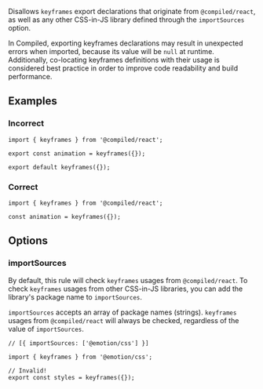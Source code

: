 Disallows `keyframes` export declarations that originate from `@compiled/react`, as well as any other CSS-in-JS library defined through the `importSources` option.

In Compiled, exporting keyframes declarations may result in unexpected errors when imported, because its value will be `null` at runtime. Additionally, co-locating keyframes definitions with their usage is considered best practice in order to improve code readability and build performance.

## Examples

### Incorrect

```tsx
import { keyframes } from '@compiled/react';

export const animation = keyframes({});

export default keyframes({});
```

### Correct

```tsx
import { keyframes } from '@compiled/react';

const animation = keyframes({});
```

## Options

### importSources

By default, this rule will check `keyframes` usages from `@compiled/react`. To check `keyframes` usages from other CSS-in-JS libraries, you can add the library's package name to `importSources`.

`importSources` accepts an array of package names (strings). `keyframes` usages from `@compiled/react` will always be checked, regardless of the value of `importSources`.

```tsx
// [{ importSources: ['@emotion/css'] }]

import { keyframes } from '@emotion/css';

// Invalid!
export const styles = keyframes({});
```
